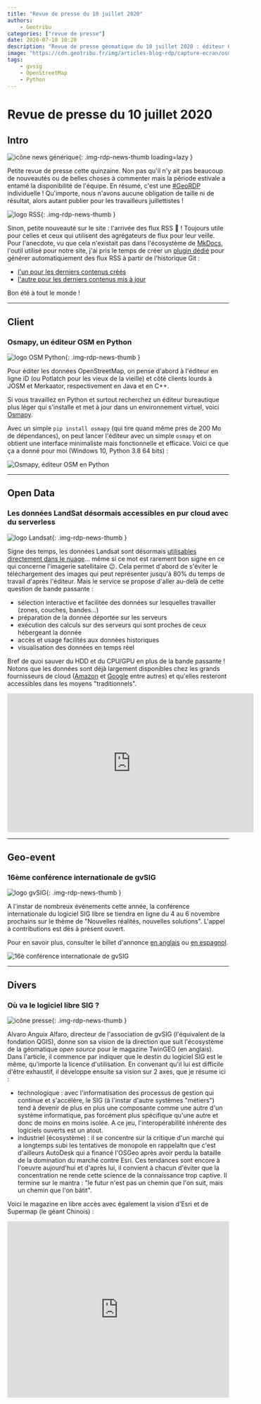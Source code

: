 ```yaml
---
title: "Revue de presse du 10 juillet 2020"
authors:
    - Geotribu
categories: ["revue de presse"]
date: 2020-07-10 10:20
description: "Revue de presse géomatique du 10 juillet 2020 : éditeur OSM en Python, flux RSS Geotribu, Landsat dans le cloud, vision sur le futur du SIG open source, 16è conférence gvSIG"
image: "https://cdn.geotribu.fr/img/articles-blog-rdp/capture-ecran/osmapy.png"
tags:
    - gvsig
    - OpenStreetMap
    - Python
---
```


# Revue de presse du 10 juillet 2020

## Intro

![icône news générique](https://cdn.geotribu.fr/images/internal/icons-rdp-news/news.png "News"){: .img-rdp-news-thumb loading=lazy }

Petite revue de presse cette quinzaine. Non pas qu'il n'y ait pas beaucoup de nouveautés ou de belles choses à commenter mais la période estivale a entamé la disponibilité de l'équipe. En résumé, c'est une [#GeoRDP](https://twitter.com/search?q=%23GeoRDP&src=typed_query&f=live) individuelle ! Qu'importe, nous n'avons aucune obligation de taille ni de résultat, alors autant publier pour les travailleurs juillettistes !

![logo RSS](https://cdn.geotribu.fr/img/logos-icones/rss.png){: .img-rdp-news-thumb }

Sinon, petite nouveauté sur le site : l'arrivée des flux RSS :tada: ! Toujours utile pour celles et ceux qui utilisent des agrégateurs de flux pour leur veille. Pour l'anecdote, vu que cela n'existait pas dans l'écosystème de [MkDocs](https://www.mkdocs.org/), l'outil utilisé pour notre site, j'ai pris le temps de créer un [plugin dédié](https://guts.github.io/mkdocs-rss-plugin/) pour générer automatiquement des flux RSS à partir de l'historique Git :

- [l'un pour les derniers contenus créés](/feed_rss_created.xml)
- [l'autre pour les derniers contenus mis à jour](/feed_rss_updated.xml)

Bon été à tout le monde !

----

## Client

### Osmapy, un éditeur OSM en Python

![logo OSM Python](https://cdn.geotribu.fr/img/logos-icones/OpenStreetMap/osm_python.png){: .img-rdp-news-thumb }

Pour éditer les données OpenStreetMap, on pense d'abord à l'éditeur en ligne iD (ou Potlatch pour les vieux de la vieille) et côté clients lourds à JOSM et Merkaator, respectivement en Java et en C++.

Si vous travaillez en Python et surtout recherchez un éditeur bureautique plus léger qui s'installe et met à jour dans un environnement virtuel, voici [Osmapy](https://github.com/PhilippRigoll/osmapy).

Avec un simple `pip install osmapy` (qui tire quand même près de 200 Mo de dépendances), on peut lancer l'éditeur avec un simple `osmapy` et on obtient une interface minimaliste mais fonctionnelle et efficace. Voici ce que ça a donné pour moi (Windows 10, Python 3.8 64 bits) :

![Osmapy, éditeur OSM en Python](https://cdn.geotribu.fr/img/articles-blog-rdp/capture-ecran/osmapy.png "Capture d'Osmapy l'éditeur bureautique OSM en Python")

----

## Open Data

### Les données LandSat désormais accessibles en pur cloud avec du serverless

![logo Landsat](https://cdn.geotribu.fr/img/logos-icones/landsat.jpg){: .img-rdp-news-thumb }

Signe des temps, les données Landsat sont désormais [utilisables directement dans le nuage](https://www.usgs.gov/news/landsat-data-moving-public-cloud-early-2020)... même si ce mot est rarement bon signe en ce qui concerne l'imagerie satellitaire :wink:. Cela permet d'abord de s'éviter le téléchargement des images qui peut représenter jusqu'à 80% du temps de travail d'après l'éditeur. Mais le service se propose d'aller au-delà de cette question de bande passante :

- sélection interactive et facilitée des données sur lesquelles travailler (zones, couches, bandes...)
- préparation de la donnée déportée sur les serveurs
- exécution des calculs sur des serveurs qui sont proches de ceux hébergeant la donnée
- accès et usage facilités aux données historiques
- visualisation des données en temps réel

Bref de quoi sauver du HDD et du CPU/GPU en plus de la bande passante ! Notons que les données sont déjà largement disponibles chez les grands fournisseurs de cloud ([Amazon](https://registry.opendata.aws/landsat-8/) et [Google](https://cloud.google.com/storage/docs/public-datasets/landsat?hl=fr) entre autres) et qu'elles resteront accessibles dans les moyens "traditionnels".

<iframe width="560" height="315" src="https://www.youtube-nocookie.com/embed/SmG_2t-J_1o" frameborder="0" allow="accelerometer; autoplay; encrypted-media; gyroscope; picture-in-picture" allowfullscreen></iframe>

----

## Geo-event

### 16ème conférence internationale de gvSIG

![logo gvSIG](https://cdn.geotribu.fr/img/logos-icones/logiciels_librairies/gvsig.png){: .img-rdp-news-thumb }

A l'instar de nombreux événements cette année, la conférence internationale du logiciel SIG libre se tiendra en ligne du 4 au 6 novembre prochains sur le thème de "Nouvelles réalités, nouvelles solutions". L'appel à contributions est dès à présent ouvert.

Pour en savoir plus, consulter le billet d'annonce [en anglais](https://blog.gvsig.org/2020/06/30/16th-international-gvsig-conference-online-event-communication-proposals-submission/) ou [en espagnol](https://blog.gvsig.org/2020/06/30/16as-jornadas-internacionales-gvsig-evento-online-presentacion-de-comunicaciones/).

![16è conférence internationale de gvSIG](https://cdn.geotribu.fr/img/external/salons_conferences/gvsig_conference_16_2020.png)

----

## Divers

### Où va le logiciel libre SIG ?

![icône presse](https://cdn.geotribu.fr/img/internal/icons-rdp-news/journalisme.png){: .img-rdp-news-thumb }

Alvaro Anguix Alfaro, directeur de l'association de gvSIG (l'équivalent de la fondation QGIS), donne son sa vision de la direction que suit l'écosystème de la géomatique *open source* pour le magazine TwinGEO (en anglais). Dans l'article, il commence par indiquer que le destin du logiciel SIG est le même, qu'importe la licence d'utilisation. En convenant qu'il lui est difficile d'être exhaustif, il développe ensuite sa vision sur 2 axes, que je résume ici :

- technologique : avec l'informatisation des processus de gestion qui continue et s'accélère, le SIG (à l'instar d'autre systèmes "métiers") tend à devenir de plus en plus une composante comme une autre d'un système informatique, pas forcément plus spécifique qu'une autre et donc de moins en moins isolée. A ce jeu, l'interopérabilité inhérente des logiciels ouverts est un atout.
- industriel (écosystème) : il se concentre sur la critique d'un marché qui a longtemps subi les tentatives de monopole en rappelaltn que c'est d'ailleurs AutoDesk qui a financé l'OSGeo après avoir perdu la bataille de la domination du marché contre Esri. Ces tendances sont encore à l'oeuvre aujourd'hui et d'après lui, il convient à chacun d'éviter que la concentration ne rende cette science de la connaissance trop captive. Il termine sur le mantra : "le futur n'est pas un chemin que l'on suit, mais un chemin que l'on bâtit".

Voici le magazine en libre accès avec également la vision d'Esri et de Supermap (le géant Chinois) :

<iframe src="https://e.issuu.com/embed.html?identifier=z8l6ehzcd6bp&amp;embedType=script&amp;u=geofumadas&amp;d=twingeo_magazine_4th_edition&amp;p=1" style="border:none;width:100%;" title="issuu.com" allowfullscreen="" webkitallowfullscreen="" mozallowfullscreen="" msallowfullscree="" height=400px></iframe>
